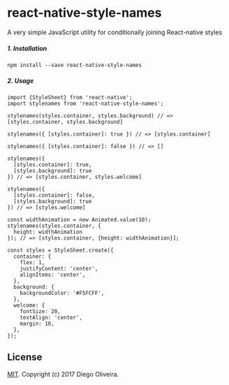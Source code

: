 # react-native-style-names

A very simple JavaScript utility for conditionally joining React-native styles

##### 1. Installation

`npm install --save react-native-style-names`

##### 2. Usage

```
import {StyleSheet} from 'react-native';
import stylenames from 'react-native-style-names';

stylenames(styles.container, styles.background) // => [styles.container, styles.background]

stylenames({ [styles.container]: true }) // => [styles.container]

stylenames({ [styles.container]: false }) // => []

stylenames({
  [styles.container]: true,
  [styles.background]: true
}) // => [styles.container, styles.welcome]

stylenames({
  [styles.container]: false,
  [styles.background]: true
}) // => [styles.welcome]

const widthAnimation = new Animated.value(10);
stylenames(styles.container, {
  height: widthAnimation
}); // => [styles.container, {height: widthAnimation}];

const styles = StyleSheet.create({
  container: {
    flex: 1,
    justifyContent: 'center',
    alignItems: 'center',
  },
  background: {
    backgroundColor: '#F5FCFF',
  },
  welcome: {
    fontSize: 20,
    textAlign: 'center',
    margin: 10,
  },
});
```

## License

[MIT](LICENSE). Copyright (c) 2017 Diego Oliveira.